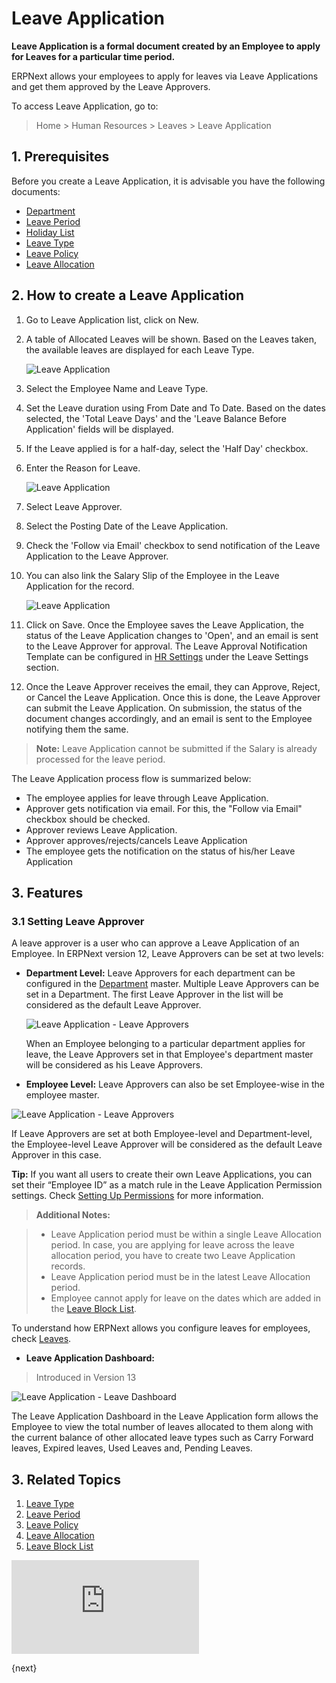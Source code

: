 <!-- add-breadcrumbs -->
# Leave Application

**Leave Application is a formal document created by an Employee to apply for Leaves for a particular time period.**

ERPNext allows your employees to apply for leaves via Leave Applications and get them approved by the Leave Approvers.

To access Leave Application, go to:

> Home > Human Resources > Leaves > Leave Application

## 1. Prerequisites

Before you create a Leave Application, it is advisable you have the following documents:

* [Department](/docs/user/manual/en/human-resources/department)
* [Leave Period](/docs/user/manual/en/human-resources/leave-period)
* [Holiday List](/docs/user/manual/en/human-resources/holiday-list)
* [Leave Type](/docs/user/manual/en/human-resources/leave-type)
* [Leave Policy](/docs/user/manual/en/human-resources/leave-policy)
* [Leave Allocation](/docs/user/manual/en/human-resources/leave-allocation)

## 2. How to create a Leave Application

1. Go to Leave Application list, click on New.
1. A table of Allocated Leaves will be shown. Based on the Leaves taken, the available leaves are displayed for each Leave Type.

     <img class="screenshot" alt="Leave Application" src="{{docs_base_url}}/assets/img/human-resources/leave-app.png">


1. Select the Employee Name and Leave Type.
1. Set the Leave duration using From Date and To Date. Based on the dates selected, the 'Total Leave Days' and the 'Leave Balance Before Application' fields will be displayed.
1. If the Leave applied is for a half-day, select the 'Half Day' checkbox.
1. Enter the Reason for Leave.

    <img class="screenshot" alt="Leave Application" src="{{docs_base_url}}/assets/img/human-resources/leave-app1.png">


1. Select Leave Approver.
1. Select the Posting Date of the Leave Application.
1. Check the 'Follow via Email' checkbox to send notification of the Leave Application to the Leave Approver.
1. You can also link the Salary Slip of the Employee in the Leave Application for the record.

    <img class="screenshot" alt="Leave Application" src="{{docs_base_url}}/assets/img/human-resources/leave-app3.png">

1. Click on Save. Once the Employee saves the Leave Application, the status of the Leave Application changes to 'Open', and an email is sent to the Leave Approver for approval. The Leave Approval Notification Template can be configured in [HR Settings](/docs/user/manual/en/human-resources/hr-settings) under the Leave Settings section.
1. Once the Leave Approver receives the email, they can Approve, Reject, or Cancel the Leave Application. Once this is done, the Leave Approver can submit the Leave Application. On submission, the status of the document changes accordingly, and an email is sent to the Employee notifying them the same.


> **Note:** Leave Application cannot be submitted if the Salary is already processed for the leave period.

The Leave Application process flow is summarized below:

- The employee applies for leave through Leave Application.
- Approver gets notification via email. For this, the "Follow via Email" checkbox should be checked.
- Approver reviews Leave Application.
- Approver approves/rejects/cancels Leave Application
- The employee gets the notification on the status of his/her Leave Application

## 3. Features

### 3.1 Setting Leave Approver

A leave approver is a user who can approve a Leave Application of an Employee. In ERPNext version 12, Leave Approvers can be set at two levels:

* **Department Level:** Leave Approvers for each department can be configured in the [Department](/docs/user/manual/en/human-resources/department) master. Multiple Leave Approvers can be set in a Department. The first Leave Approver in the list will be considered as the default Leave Approver.


    <img class="screenshot" alt="Leave Application - Leave Approvers" src="{{docs_base_url}}/assets/img/human-resources/leave-app4.png">

    When an Employee belonging to a particular department applies for leave, the Leave Approvers set in that Employee's department master will be considered as his Leave Approvers.


* **Employee Level:**
Leave Approvers can also be set Employee-wise in the employee master.


 <img class="screenshot" alt="Leave Application - Leave Approvers" src="{{docs_base_url}}/assets/img/human-resources/employee-level-approvers.png">


If Leave Approvers are set at both Employee-level and Department-level, the Employee-level Leave Approver will be considered as the default Leave Approver in this case.

 **Tip:** If you want all users to create their own Leave Applications, you can set
their “Employee ID” as a match rule in the Leave Application Permission
settings. Check [Setting Up Permissions](/docs/user/manual/en/setting-up/users-and-permissions/user-permissions.html)
for more information.

> **Additional Notes:**

>* Leave Application period must be within a single Leave Allocation period. In case, you are applying for leave across the leave allocation period, you have to create two Leave Application records.
>* Leave Application period must be in the latest Leave Allocation period.
>* Employee cannot apply for leave on the dates which are added in the [Leave Block List](/docs/user/manual/en/human-resources/leave-block-list).

To understand how ERPNext allows you configure leaves for employees, check [Leaves](/docs/user/manual/en/human-resources/leave-management-intro/).

* **Leave Application Dashboard:**

> Introduced in Version 13

 <img class="screenshot" alt="Leave Application - Leave Dashboard" src="{{docs_base_url}}/assets/img/human-resources/leave-dashboard.png">

The Leave Application Dashboard in the Leave Application form allows the Employee to view the total number of leaves allocated to them along with the current balance of other allocated leave types such as Carry Forward leaves, Expired leaves, Used Leaves and, Pending Leaves.


## 3. Related Topics

1. [Leave Type](/docs/user/manual/en/human-resources/leave-type)
1. [Leave Period](/docs/user/manual/en/human-resources/leave-period)
1. [Leave Policy](/docs/user/manual/en/human-resources/leave-policy)
1. [Leave Allocation](/docs/user/manual/en/human-resources/leave-allocation)
1. [Leave Block List](/docs/user/manual/en/human-resources/leave-block-list)



<div class="embed-container">
    <iframe src="https://www.youtube.com/embed/fc0p_AXebc8?rel=0" frameborder="0" allow="autoplay; encrypted-media" allowfullscreen>
    </iframe>
</div>

{next}
